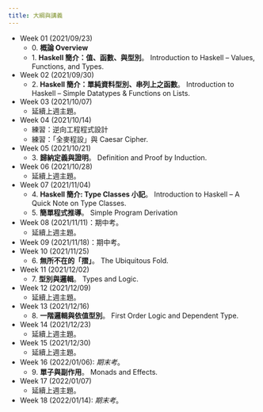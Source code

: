 ```yaml
---
title: 大綱與講義
---
```


* Week 01 (2021/09/23)
  * 0\. **概論 Overview**
  * 1\. **Haskell 簡介：值、函數、與型別**。
    Introduction to Haskell – Values, Functions, and Types.
* Week 02 (2021/09/30)
  * 2\. **Haskell 簡介：單純資料型別、串列上之函數**。
    Introduction to Haskell – Simple Datatypes & Functions on Lists.
* Week 03 (2021/10/07)
  * 延續上週主題。
* Week 04 (2021/10/14)
  * 練習：逆向工程程式設計
  * 練習：「全麥程設」與 Caesar Cipher.
* Week 05 (2021/10/21)
  * 3\. **歸納定義與證明**。
    Definition and Proof by Induction.
* Week 06 (2021/10/28)
  * 延續上週主題。
* Week 07 (2021/11/04)
  * 4\. **Haskell 簡介: Type Classes 小記**。
    Introduction to Haskell – A Quick Note on Type Classes.
  * 5\. **簡單程式推導**。
    Simple Program Derivation
* Week 08 (2021/11/11)：期中考。
  * 延續上週主題。
* Week 09 (2021/11/18)：期中考。
* Week 10 (2021/11/25)
  * 6\. **無所不在的「摺」**。
    The Ubiquitous Fold.
* Week 11 (2021/12/02)
  * 7\. **型別與邏輯**。
    Types and Logic.
* Week 12 (2021/12/09)
  * 延續上週主題。
* Week 13 (2021/12/16)
  * 8\. **一階邏輯與依值型別**。
    First Order Logic and Dependent Type.
* Week 14 (2021/12/23)
  * 延續上週主題。
* Week 15 (2021/12/30)
  * 延續上週主題。
* Week 16 (2022/01/06): *期末考*。
  * 9\. **單子與副作用**。
    Monads and Effects.
* Week 17 (2022/01/07)
  * 延續上週主題。
* Week 18 (2022/01/14): *期末考*。
